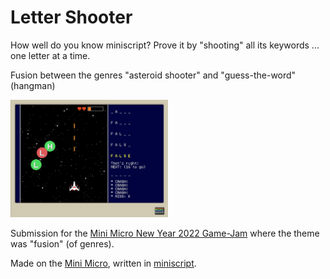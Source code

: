 # Letter Shooter

How well do you know miniscript? Prove it by "shooting" all its keywords ... one letter at a time.

Fusion between the genres "asteroid shooter" and "guess-the-word" (hangman)

<img alt="Game screenshot" src="./screenshots/screenshot-game-1.png" width="50%" height="50%"/>

Submission for the [Mini Micro New Year 2022 Game-Jam](https://itch.io/jam/mini-micro-new-year-2022) where the theme was "fusion" (of genres).

Made on the [Mini Micro](https://miniscript.org/MiniMicro/), written in [miniscript](https://miniscript.org/).
